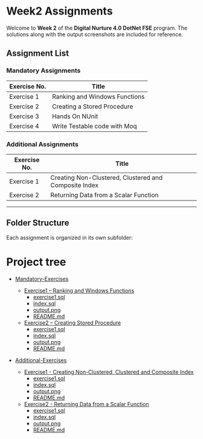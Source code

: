 # Week2 Assignments

Welcome to **Week 2** of the **Digital Nurture 4.0 DotNet FSE** program.
The solutions along with the output screenshots are included for reference.

## Assignment List

### Mandatory Assignments

| Exercise No. | Title                                      |
|--------------|--------------------------------------------|
| Exercise 1   | Ranking and Windows Functions              |
| Exercise 2   | Creating a Stored Procedure                  |
| Exercise 3   | Hands On NUnit                             |
| Exercise 4   | Write Testable code with Moq               | 


### Additional Assignments
| Exercise No. | Title                                      |
|--------------|--------------------------------------------|
| Exercise 1   | Creating Non-Clustered, Clustered and Composite Index             |
| Exercise 2   | Returning Data from a Scalar Function                  |
---

## Folder Structure

Each assignment is organized in its own subfolder:
# Project tree

 * [Mandatory-Exercises](./Mandatory-Exercises) 
   * [Exercise1 – Ranking and Windows Functions](./Mandatory-Exercises/Exercise1)
     * [exercise1.sql](./Mandatory-Exercises/Exercise1/exercise1.sql)
     * [index.sql](./Mandatory-Exercises/Exercise1/index.sql)
     * [output.png](./Mandatory-Exercises/Exercise1/output.png)
     * [README.md](./Mandatory-Exercises/Exercise1/README.md)
   * [Exercise2 – Creating Stored Procedure](./Mandatory-Exercises/Exercise2)
     * [exercise1.sql](./Mandatory-Exercises/Exercise2/exercise1.sql)
     * [index.sql](./Mandatory-Exercises/Exercise2/index.sql)
     * [output.png](./Mandatory-Exercises/Exercise2/output.png)
     * [README.md](./Mandatory-Exercises/Exercise2/README.md)
     
 * [Additional-Exercises](./Additional-Exercises) 
   * [Exercise1 - Creating Non-Clustered, Clustered and Composite Index](./Additional-Exercises/Exercise1)
     * [exercise1.sql](./Additional-Exercises/Exercise1/exercise1.sql)
     * [index.sql](./Additional-Exercises/Exercise1/index.sql)
     * [output.png](./Additional-Exercises/Exercise1/output.png)
     * [README.md](./Additional-Exercises/Exercise1/README.md)
   * [Exercise2 - Returning Data from a Scalar Function](./Additional-Exercises/Exercise1)
     * [exercise1.sql](./Additional-Exercises/Exercise2/exercise1.sql)
     * [index.sql](./Additional-Exercises/Exercise2/index.sql)
     * [output.png](./Additional-Exercises/Exercise2/output.png)
     * [README.md](./Additional-Exercises/Exercise2/README.md)
